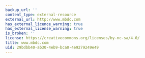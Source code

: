 ```yaml
---
backup_url: ''
content_type: external-resource
external_url: http://www.mbdc.com
has_external_licence_warning: true
has_external_license_warning: true
is_broken: ''
license: https://creativecommons.org/licenses/by-nc-sa/4.0/
title: www.mbdc.com
uid: 29bdbb40-ab30-4eb9-bca0-4e9279249e49
---
```

